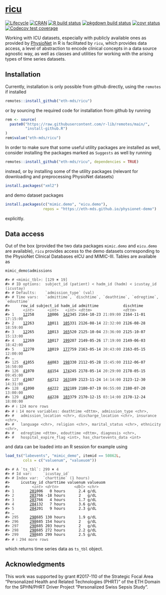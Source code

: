 <!-- README.md is generated from README.Rmd. Please edit that file -->

# [ricu](https://eth-mds.github.io/ricu/)

<!-- badges: start -->

[![Lifecycle](https://img.shields.io/badge/lifecycle-stable-brightgreen.svg)](https://lifecycle.r-lib.org/articles/stages.html#stable)
[![CRAN](https://www.r-pkg.org/badges/version/ricu)](https://cran.r-project.org/package=ricu)
[![R build
status](https://github.com/eth-mds/ricu/workflows/check/badge.svg)](https://github.com/eth-mds/ricu/actions?query=workflow%3Acheck)
[![pkgdown build
status](https://github.com/eth-mds/ricu/workflows/pkgdown/badge.svg)](https://github.com/eth-mds/ricu/actions?query=workflow%3Apkgdown)
[![covr
status](https://github.com/eth-mds/ricu/workflows/coverage/badge.svg)](https://github.com/eth-mds/ricu/actions?query=workflow%3Acoverage)
[![Codecov test
coverage](https://codecov.io/gh/eth-mds/ricu/branch/main/graph/badge.svg?token=gQisoami9F)](https://app.codecov.io/gh/eth-mds/ricu)
<!-- badges: end -->

Working with ICU datasets, especially with publicly available ones as
provided by [PhysioNet](https://physionet.org) in R is facilitated by
`ricu`, which provides data access, a level of abstraction to encode
clinical concepts in a data source agnostic way, as well as classes and
utilities for working with the arising types of time series datasets.

## Installation

Currently, installation is only possible from github directly, using the
`remotes` if installed

``` r
remotes::install_github("eth-mds/ricu")
```

or by sourcing the required code for installation from github by running

``` r
rem <- source(
  paste0("https://raw.githubusercontent.com/r-lib/remotes/main/",
         "install-github.R")
)
rem$value("eth-mds/ricu")
```

In order to make sure that some useful utility packages are installed as
well, consider installing the packages marked as `Suggests` as well by
running

``` r
remotes::install_github("eth-mds/ricu", dependencies = TRUE)
```

instead, or by installing some of the utility packages (relevant for
downloading and preprocessing PhysioNet datasets)

``` r
install.packages("xml2")
```

and demo dataset packages

``` r
install.packages(c("mimic.demo", "eicu.demo"),
                 repos = "https://eth-mds.github.io/physionet-demo")
```

explicitly.

## Data access

Out of the box (provided the two data packages `mimic.demo` and
`eicu.demo` are available), `ricu` provides access to the demo datasets
corresponding to the PhysioNet Clinical Databases eICU and MIMIC-III.
Tables are available as

``` r
mimic_demo$admissions
```

<PRE class="fansi fansi-output"><CODE>#&gt; <span style='color: #555555;'># &lt;mimic_tbl&gt;: [129 ✖ 19]</span>
#&gt; <span style='color: #555555;'># ID options:  subject_id (patient) &lt; hadm_id (hadm) &lt; icustay_id (icustay)</span>
#&gt; <span style='color: #555555;'># Defaults:    `admission_type` (val)</span>
#&gt; <span style='color: #555555;'># Time vars:   `admittime`, `dischtime`, `deathtime`, `edregtime`, `edouttime`</span>
#&gt;     row_id subject_id hadm_id admittime           dischtime
#&gt;      <span style='color: #555555; font-style: italic;'>&lt;int&gt;</span>      <span style='color: #555555; font-style: italic;'>&lt;int&gt;</span>   <span style='color: #555555; font-style: italic;'>&lt;int&gt;</span> <span style='color: #555555; font-style: italic;'>&lt;dttm&gt;</span>              <span style='color: #555555; font-style: italic;'>&lt;dttm&gt;</span>
#&gt; <span style='color: #555555;'>1  </span>  <span style='text-decoration: underline;'>12</span>258      <span style='text-decoration: underline;'>10</span>006  <span style='text-decoration: underline;'>142</span>345 2164-10-23 <span style='color: #555555;'>21:09:00</span> 2164-11-01 <span style='color: #555555;'>17:15:00</span>
#&gt; <span style='color: #555555;'>2  </span>  <span style='text-decoration: underline;'>12</span>263      <span style='text-decoration: underline;'>10</span>011  <span style='text-decoration: underline;'>105</span>331 2126-08-14 <span style='color: #555555;'>22:32:00</span> 2126-08-28 <span style='color: #555555;'>18:59:00</span>
#&gt; <span style='color: #555555;'>3  </span>  <span style='text-decoration: underline;'>12</span>265      <span style='text-decoration: underline;'>10</span>013  <span style='text-decoration: underline;'>165</span>520 2125-10-04 <span style='color: #555555;'>23:36:00</span> 2125-10-07 <span style='color: #555555;'>15:13:00</span>
#&gt; <span style='color: #555555;'>4  </span>  <span style='text-decoration: underline;'>12</span>269      <span style='text-decoration: underline;'>10</span>017  <span style='text-decoration: underline;'>199</span>207 2149-05-26 <span style='color: #555555;'>17:19:00</span> 2149-06-03 <span style='color: #555555;'>18:42:00</span>
#&gt; <span style='color: #555555;'>5  </span>  <span style='text-decoration: underline;'>12</span>270      <span style='text-decoration: underline;'>10</span>019  <span style='text-decoration: underline;'>177</span>759 2163-05-14 <span style='color: #555555;'>20:43:00</span> 2163-05-15 <span style='color: #555555;'>12:00:00</span>
#&gt; <span style='color: #555555;'>…</span>
#&gt; <span style='color: #555555;'>125</span>  <span style='text-decoration: underline;'>41</span>055      <span style='text-decoration: underline;'>44</span>083  <span style='text-decoration: underline;'>198</span>330 2112-05-28 <span style='color: #555555;'>15:45:00</span> 2112-06-07 <span style='color: #555555;'>16:50:00</span>
#&gt; <span style='color: #555555;'>126</span>  <span style='text-decoration: underline;'>41</span>070      <span style='text-decoration: underline;'>44</span>154  <span style='text-decoration: underline;'>174</span>245 2178-05-14 <span style='color: #555555;'>20:29:00</span> 2178-05-15 <span style='color: #555555;'>09:45:00</span>
#&gt; <span style='color: #555555;'>127</span>  <span style='text-decoration: underline;'>41</span>087      <span style='text-decoration: underline;'>44</span>212  <span style='text-decoration: underline;'>163</span>189 2123-11-24 <span style='color: #555555;'>14:14:00</span> 2123-12-30 <span style='color: #555555;'>14:31:00</span>
#&gt; <span style='color: #555555;'>128</span>  <span style='text-decoration: underline;'>41</span>090      <span style='text-decoration: underline;'>44</span>222  <span style='text-decoration: underline;'>192</span>189 2180-07-19 <span style='color: #555555;'>06:55:00</span> 2180-07-20 <span style='color: #555555;'>13:00:00</span>
#&gt; <span style='color: #555555;'>129</span>  <span style='text-decoration: underline;'>41</span>092      <span style='text-decoration: underline;'>44</span>228  <span style='text-decoration: underline;'>103</span>379 2170-12-15 <span style='color: #555555;'>03:14:00</span> 2170-12-24 <span style='color: #555555;'>18:00:00</span>
#&gt; <span style='color: #555555;'># ℹ 124 more rows</span>
#&gt; <span style='color: #555555;'># ℹ 14 more variables: deathtime &lt;dttm&gt;, admission_type &lt;chr&gt;,</span>
#&gt; <span style='color: #555555;'>#   admission_location &lt;chr&gt;, discharge_location &lt;chr&gt;, insurance &lt;chr&gt;,</span>
#&gt; <span style='color: #555555;'>#   language &lt;chr&gt;, religion &lt;chr&gt;, marital_status &lt;chr&gt;, ethnicity &lt;chr&gt;,</span>
#&gt; <span style='color: #555555;'>#   edregtime &lt;dttm&gt;, edouttime &lt;dttm&gt;, diagnosis &lt;chr&gt;,</span>
#&gt; <span style='color: #555555;'>#   hospital_expire_flag &lt;int&gt;, has_chartevents_data &lt;int&gt;</span>
</CODE></PRE>

and data can be loaded into an R session for example using

``` r
load_ts("labevents", "mimic_demo", itemid == 50862L,
        cols = c("valuenum", "valueuom"))
```

<PRE class="fansi fansi-output"><CODE>#&gt; <span style='color: #555555;'># A `ts_tbl`: 299 ✖ 4</span>
#&gt; <span style='color: #555555;'># Id var:     `icustay_id`</span>
#&gt; <span style='color: #555555;'># Index var:  `charttime` (1 hours)</span>
#&gt;     icustay_id charttime valuenum valueuom
#&gt;          <span style='color: #555555; font-style: italic;'>&lt;int&gt;</span> <span style='color: #555555; font-style: italic;'>&lt;drtn&gt;</span>       <span style='color: #555555; font-style: italic;'>&lt;dbl&gt;</span> <span style='color: #555555; font-style: italic;'>&lt;chr&gt;</span>
#&gt; <span style='color: #555555;'>1  </span>     <span style='text-decoration: underline;'>201</span>006   0 hours      2.4 g/dL
#&gt; <span style='color: #555555;'>2  </span>     <span style='text-decoration: underline;'>203</span>766 -18 hours      2   g/dL
#&gt; <span style='color: #555555;'>3  </span>     <span style='text-decoration: underline;'>203</span>766   4 hours      1.7 g/dL
#&gt; <span style='color: #555555;'>4  </span>     <span style='text-decoration: underline;'>204</span>132   7 hours      3.6 g/dL
#&gt; <span style='color: #555555;'>5  </span>     <span style='text-decoration: underline;'>204</span>201   9 hours      2.3 g/dL
#&gt; <span style='color: #555555;'>…</span>
#&gt; <span style='color: #555555;'>295</span>     <span style='text-decoration: underline;'>298</span>685 130 hours      1.9 g/dL
#&gt; <span style='color: #555555;'>296</span>     <span style='text-decoration: underline;'>298</span>685 154 hours      2   g/dL
#&gt; <span style='color: #555555;'>297</span>     <span style='text-decoration: underline;'>298</span>685 203 hours      2   g/dL
#&gt; <span style='color: #555555;'>298</span>     <span style='text-decoration: underline;'>298</span>685 272 hours      2.2 g/dL
#&gt; <span style='color: #555555;'>299</span>     <span style='text-decoration: underline;'>298</span>685 299 hours      2.5 g/dL
#&gt; <span style='color: #555555;'># ℹ 294 more rows</span>
</CODE></PRE>

which returns time series data as `ts_tbl` object.

## Acknowledgments

This work was supported by grant \#2017-110 of the Strategic Focal Area
“Personalized Health and Related Technologies (PHRT)” of the ETH Domain
for the SPHN/PHRT Driver Project “Personalized Swiss Sepsis Study”.
